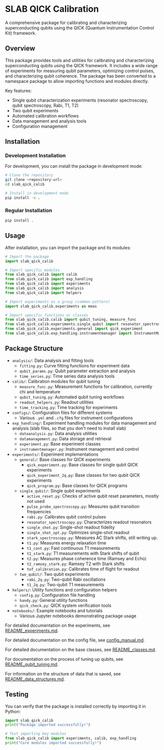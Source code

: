 # SLAB QICK Calibration

A comprehensive package for calibrating and characterizing superconducting qubits using the QICK (Quantum Instrumentation Control Kit) framework.

## Overview

This package provides tools and utilities for calibrating and characterizing superconducting qubits using the QICK framework. It includes a wide range of experiments for measuring qubit parameters, optimizing control pulses, and characterizing qubit coherence. The package has been converted to a namespace package to allow importing functions and modules directly.

Key features:
- Single qubit characterization experiments (resonator spectroscopy, qubit spectroscopy, Rabi, T1, T2)
- Two qubit experiments
- Automated calibration workflows
- Data management and analysis tools
- Configuration management

## Installation

### Development Installation

For development, you can install the package in development mode:

```bash
# Clone the repository
git clone <repository-url>
cd slab_qick_calib

# Install in development mode
pip install -e .
```

### Regular Installation

```bash
pip install .
```

## Usage

After installation, you can import the package and its modules:

```python
# Import the package
import slab_qick_calib

# Import specific modules
from slab_qick_calib import calib
from slab_qick_calib import exp_handling
from slab_qick_calib import experiments
from slab_qick_calib import analysis
from slab_qick_calib import helpers

# Import experiments as a group (common pattern)
import slab_qick_calib.experiments as meas

# Import specific functions or classes
from slab_qick_calib.calib import qubit_tuning, measure_func
from slab_qick_calib.experiments.single_qubit import resonator_spectroscopy
from slab_qick_calib.experiments.general import qick_experiment
from slab_qick_calib.exp_handling.instrumentmanager import InstrumentManager
```

## Package Structure

- `analysis/`: Data analysis and fitting tools
  - `fitting.py`: Curve fitting functions for experiment data
  - `qubit_params.py`: Qubit parameter extraction and analysis
  - `time_series.py`: Time series data analysis tools
- `calib/`: Calibration modules for qubit tuning
  - `measure_func.py`: Measurement functions for calibration, currently chi and temperature
  - `qubit_tuning.py`: Automated qubit tuning workflows
  - `readout_helpers.py`: Readout utilities
  - `time_tracking.py`: Time tracking for experiments
- `configs/`: Configuration files for different systems
  - Various `.yml` and `.cfg` files for instrument configurations
- `exp_handling/`: Experiment handling modules for data management and analysis (slab files, so that you don't need to install slab)
  - `dataanalysis.py`: Data analysis utilities
  - `datamanagement.py`: Data storage and retrieval
  - `experiment.py`: Base experiment classes
  - `instrumentmanager.py`: Instrument management and control
- `experiments/`: Experiment implementations
  - `general/`: Base classes for QICK experiments
    - `qick_experiment.py`: Base classes for single qubit QICK experiments
    - `qick_experiment_2q.py`: Base classes for two qubit QICK experiments
    - `qick_program.py`: Base classes for QICK programs
  - `single_qubit/`: Single qubit experiments
    - `active_reset.py`: Checks of active qubit reset parameters, mostly not used
    - `pulse_probe_spectroscopy.py`: Measures qubit transition frequencies
    - `rabi.py`: Calibrates qubit control pulses
    - `resonator_spectroscopy.py`: Characterizes readout resonators
    - `single_shot.py`: Single-shot readout fidelity
    - `single_shot_opt.py`: Optimizes single-shot readout
    - `stark_spectroscopy.py`: Measures AC Stark shifts, still writing up.
    - `t1.py`: Measures energy relaxation time
    - `t1_cont.py`: Fast continuous T1 measurements 
    - `t1_stark.py`: T1 measurements with Stark shifts of qubit
    - `t2.py`: Measures phase coherence time (Ramsey and Echo)
    - `t2_ramsey_stark.py`: Ramsey T2 with Stark shifts
    - `tof_calibration.py`: Calibrates time of flight for readout
  - `two_qubit/`: Two qubit experiments
    - `rabi_2q.py`: Two-qubit Rabi oscillations
    - `t1_2q.py`: Two-qubit T1 measurements
- `helpers/`: Utility functions and configuration helpers
  - `config.py`: Configuration file handling
  - `handy.py`: General utility functions
  - `qick_check.py`: QICK system verification tools
- `notebooks/`: Example notebooks and tutorials
  - Various Jupyter notebooks demonstrating package usage

For detailed documentation on the experiments, see [README_experiments.md](README_experiments.md).

For detailed documentation on the config file, see [config_manual.md](config_manual.md).

For detailed documentation on the base classes, see [README_classes.md](README_classes.md).

For documentation on the process of tuning up qubits, see [README_qubit_tuning.md](README_qubit_tuning.md).

For information on the structure of data that is saved, see [README_data_structures.md](README_data_structures.md).


## Testing

You can verify that the package is installed correctly by importing it in Python:

```python
import slab_qick_calib
print("Package imported successfully!")

# Test importing key modules
from slab_qick_calib import experiments, calib, exp_handling
print("Core modules imported successfully!")
```
